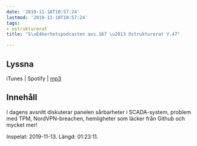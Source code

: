 ```yaml
---
date: '2019-11-18T10:57:24'
lastmod: '2019-11-18T10:57:24'
tags:
- ostrukturerat
title: "S\xE4kerhetspodcasten avs.167 \u2013 Ostrukturerat V.47"

---
```

## Lyssna

iTunes \| Spotify \| [mp3](http://traffic.libsyn.com/sakerhetspodcasten/2019-11-13_Sakerhetspodcasten.mp3)

## Innehåll

I dagens avsnitt diskuterar panelen sårbarheter i SCADA-system, problem med TPM,
NordVPN-breachen, hemligheter som läcker från Github och mycket mer!

Inspelat: 2019-11-13. Längd: 01:23:11.

